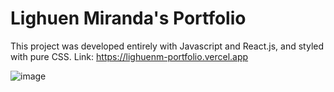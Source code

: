 # Lighuen Miranda's Portfolio

This project was developed entirely with Javascript and React.js, and styled with pure CSS.
Link: https://lighuenm-portfolio.vercel.app

![image](https://user-images.githubusercontent.com/77689041/152395299-ae8d99db-24f9-4c2c-a44d-d47de67cc5e5.png)
